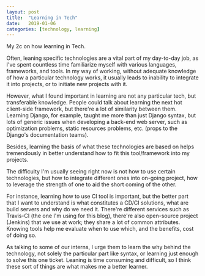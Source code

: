 ```yaml
---
layout: post
title:  "Learning in Tech"
date:   2019-01-06
categories: [technology, learning]
---
```


My 2c on how learning in Tech.

Often, leaning specific technologies are a vital part of my day-to-day job, as I've spent countless time familiarize myself with various languages, frameworks, and tools. In my way of working, without adequate knowledge of how a particular technology works, it usually leads to inability to integrate it into projects, or to initiate new projects with it.

However, what I found important in learning are not any particular tech, but transferable knowledge. People could talk about learning the next hot client-side framework, but there're a lot of similarity between them. Learning Django, for example, taught me more than just Django syntax, but lots of generic issues when developing a back-end web server, such as optimization problems, static resources problems, etc. (props to the Django's documentation teams).

Besides, learning the basis of what these technologies are based on helps tremendously in better understand how to fit this tool/framework into my projects.

The difficulty I'm usually seeing right now is not how to use certain technologies, but how to integrate different ones into on-going project, how to leverage the strength of one to aid the short coming of the other.

For instance, learning how to use CI tool is important, but the better part that I want to understand is what constitutes a CD/CI solutions, what are build servers and why do we need it. There're different services such as Travis-CI (the one I'm using for this blog), there're also open-source project (Jenkins) that we use at work; they share a lot of common attributes. Knowing tools help me evaluate when to use which, and the benefits, cost of doing so.

As talking to some of our interns, I urge them to learn the why behind the technology, not solely the particular part like syntax, or learning just enough to solve this one ticket. Leaning is time consuming and difficult, so I think these sort of things are what makes me a better learner.

